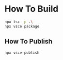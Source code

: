 # How To Build
```bash
npx tsc -p .\
npx vsce package
```

## How To Publish 

```bash
npx vsce publish
```
